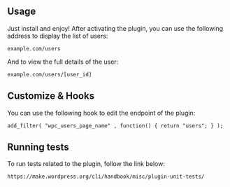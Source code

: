 ## Usage
Just install and enjoy!
After activating the plugin, you can use the following address to display the list of users:

    example.com/users
And to view the full details of the user:

    example.com/users/[user_id]

## Customize & Hooks
You can use the following hook to edit the endpoint of the plugin:

    add_filter( "wpc_users_page_name" , function() { return "users"; } );

## Running tests
To run tests related to the plugin, follow the link below:

    https://make.wordpress.org/cli/handbook/misc/plugin-unit-tests/
